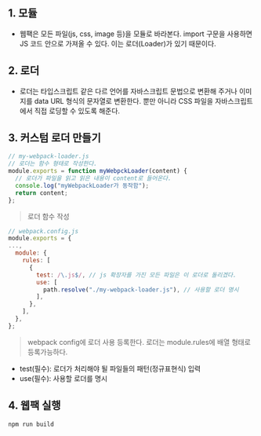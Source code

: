## 1. 모듈

- 웹팩은 모든 파일(js, css, image 등)을 모듈로 바라본다. import 구문을 사용하면 JS 코드 안으로 가져올 수 있다. 이는 로더(Loader)가 있기 때문이다.

## 2. 로더

- 로더는 타입스크립트 같은 다르 언어를 자바스크립트 문법으로 변환해 주거나 이미지를 data URL 형식의 문자열로 변환한다. 뿐만 아니라 CSS 파일을 자바스크립트에서 직접 로딩할 수 있도록 해준다.

## 3. 커스텀 로더 만들기

```js
// my-webpack-loader.js
// 로더는 함수 형태로 작성한다.
module.exports = function myWebpckLoader(content) {
  // 로더가 파일을 읽고 읽은 내용이 content로 들어온다.
  console.log("myWebpackLoader가 동작함");
  return content;
};
```

> 로더 함수 작성

```js
// webpack.config.js
module.exports = {
...,
  module: {
    rules: [
      {
        test: /\.js$/, // js 확장자를 가진 모든 파일은 이 로더로 돌리겠다.
        use: [
          path.resolve("./my-webpack-loader.js"), // 사용할 로더 명시
        ],
      },
    ],
  },
};

```

> webpack config에 로더 사용 등록한다. 로더는 module.rules에 배열 형태로 등록가능하다.

- test(필수): 로더가 처리해야 될 파일들의 패턴(정규표현식) 입력
- use(필수): 사용할 로더를 명시

## 4. 웹팩 실행

```cmd
npm run build
```
